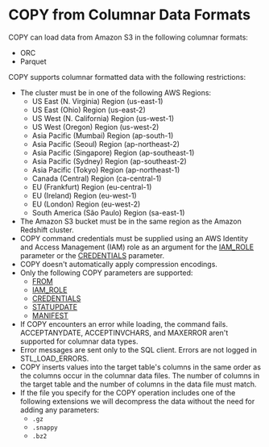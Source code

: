 # COPY from Columnar Data Formats<a name="copy-usage_notes-copy-from-columnar"></a>

COPY can load data from Amazon S3 in the following columnar formats:
+ ORC 
+ Parquet 

COPY supports columnar formatted data with the following restrictions:
+ The cluster must be in one of the following AWS Regions: 
  + US East \(N\. Virginia\) Region \(us\-east\-1\)
  + US East \(Ohio\) Region \(us\-east\-2\)
  + US West \(N\. California\) Region \(us\-west\-1\)
  + US West \(Oregon\) Region \(us\-west\-2\) 
  + Asia Pacific \(Mumbai\) Region \(ap\-south\-1\)
  + Asia Pacific \(Seoul\) Region \(ap\-northeast\-2\)
  + Asia Pacific \(Singapore\) Region \(ap\-southeast\-1\)
  + Asia Pacific \(Sydney\) Region \(ap\-southeast\-2\)
  + Asia Pacific \(Tokyo\) Region \(ap\-northeast\-1\)
  + Canada \(Central\) Region \(ca\-central\-1\)
  + EU \(Frankfurt\) Region \(eu\-central\-1\)
  + EU \(Ireland\) Region \(eu\-west\-1\)
  + EU \(London\) Region \(eu\-west\-2\)
  + South America \(São Paulo\) Region \(sa\-east\-1\)
+ The Amazon S3 bucket must be in the same region as the Amazon Redshift cluster\. 
+ COPY command credentials must be supplied using an AWS Identity and Access Management \(IAM\) role as an argument for the [IAM\_ROLE](copy-parameters-authorization.md#copy-iam-role) parameter or the [CREDENTIALS](copy-parameters-authorization.md#copy-credentials) parameter\. 
+ COPY doesn't automatically apply compression encodings\. 
+ Only the following COPY parameters are supported: 
  + [FROM](copy-parameters-data-source-s3.md#copy-parameters-from)
  + [IAM\_ROLE](copy-parameters-authorization.md#copy-iam-role)
  + [CREDENTIALS](copy-parameters-authorization.md#copy-credentials)
  + [STATUPDATE ](copy-parameters-data-load.md#copy-statupdate)
  + [MANIFEST](copy-parameters-data-source-s3.md#copy-manifest)
+ If COPY encounters an error while loading, the command fails\. ACCEPTANYDATE, ACCEPTINVCHARS, and MAXERROR aren't supported for columnar data types\.
+ Error messages are sent only to the SQL client\. Errors are not logged in STL\_LOAD\_ERRORS\.
+ COPY inserts values into the target table's columns in the same order as the columns occur in the columnar data files\. The number of columns in the target table and the number of columns in the data file must match\.
+ If the file you specify for the COPY operation includes one of the following extensions we will decompress the data without the need for adding any parameters: 
  + `.gz`
  + `.snappy`
  + `.bz2`